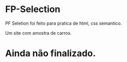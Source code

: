 # FP-Selection

PF Seletion foi feito para pratica de html, css semantico.

Um site com amostra de carros.

# Ainda não finalizado.
